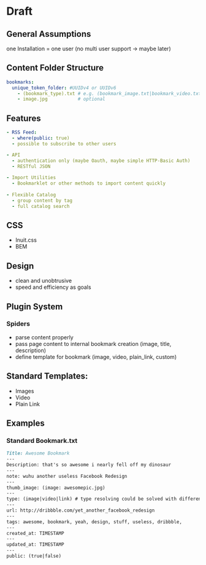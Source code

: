 # Draft

## General Assumptions

one Installation = one user (no multi user support -> maybe later)

## Content Folder Structure

```yaml
bookmarks:
  unique_token_folder: #UUIDv4 or UUIDv6
    - (bookmark_type).txt # e.g. (bookmark_image.txt|bookmark_video.txt|…) 
    - image.jpg           # optional 
```



## Features

```yaml
- RSS Feed:
  - where(public: true)
  - possible to subscribe to other users 

- API
  - authentication only (maybe Oauth, maybe simple HTTP-Basic Auth)
  - RESTful JSON
  
- Import Utilities
  - Bookmarklet or other methods to import content quickly
  
- Flexible Catalog
  - group content by tag
  - full catalog search
```

## CSS
- Inuit.css
- BEM 

## Design 

- clean and unobtrusive
- speed and efficiency as goals

## Plugin System

### Spiders
- parse content properly
- pass page content to internal bookmark creation (image, title, description) 
- define template for bookmark (image, video, plain_link, custom)

## Standard Templates:
  - Images
  - Video
  - Plain Link


## Examples

### Standard Bookmark.txt

```md
Title: Awesome Bookmark
---
Description: that's so awesome i nearly fell off my dinosaur
---
note: wuhu another useless Facebook Redesign
---
thumb_image: (image: awesomepic.jpg)
---
type: (image|video|link) # type resolving could be solved with different templates
---
url: http://dribbble.com/yet_another_facebook_redesign
---
tags: awesome, bookmark, yeah, design, stuff, useless, dribbble,
---
created_at: TIMESTAMP
---
updated_at: TIMESTAMP
---
public: (true|false)
```











